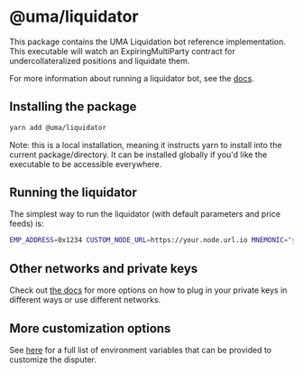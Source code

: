 # @uma/liquidator

This package contains the UMA Liquidation bot reference implementation. This executable will watch an
ExpiringMultiParty contract for undercollateralized positions and liquidate them.

For more information about running a liquidator bot, see the [docs](https://docs.umaproject.org/developers/bots).

## Installing the package

```bash
yarn add @uma/liquidator
```

Note: this is a local installation, meaning it instructs yarn to install into the current package/directory. It can be
installed globally if you'd like the executable to be accessible everywhere.

## Running the liquidator

The simplest way to run the liquidator (with default parameters and price feeds) is:

```bash
EMP_ADDRESS=0x1234 CUSTOM_NODE_URL=https://your.node.url.io MNEMONIC="your mnemonic (12-word seed phrase) here" yarn liquidator --network mainnet_mnemonic
```

## Other networks and private keys

Check out [the docs](https://docs.umaproject.org/developers/setup#keys-and-networks) for more options on how to plug in your private keys in different ways or use different networks.

## More customization options

See [here](index.js#L189-L209) for a full list of environment variables that can be provided to customize the disputer.
